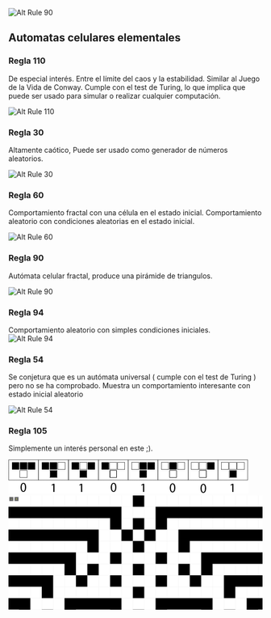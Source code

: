 ![Alt Rule 90](http://mathworld.wolfram.com/images/eps-gif/ElementaryCARule090_1000.gif)
## Automatas celulares elementales

### Regla 110

De especial interés.  Entre el límite del caos y la estabilidad. Similar al Juego de la Vida de Conway.  Cumple con el test de Turing, lo que implica que puede ser usado para simular o realizar cualquier computación.

![Alt Rule 110](http://mathworld.wolfram.com/images/eps-gif/ElementaryCARule110_1000.gif)

### Regla 30

Altamente caótico, Puede ser usado como generador de números aleatorios.

![Alt Rule 30](http://mathworld.wolfram.com/images/eps-gif/ElementaryCARule030_1000.gif)


### Regla 60

Comportamiento fractal con una célula en el estado inicial. Comportamiento aleatorio con condiciones aleatorias en el estado inicial.

![Alt Rule 60](http://mathworld.wolfram.com/images/eps-gif/ElementaryCARule060_1000.gif)

### Regla 90

Autómata celular fractal, produce una pirámide de triangulos.

![Alt Rule 90](http://mathworld.wolfram.com/images/eps-gif/ElementaryCARule090_1000.gif)

### Regla 94

Comportamiento aleatorio con simples condiciones iniciales.  
![Alt Rule 94](http://mathworld.wolfram.com/images/eps-gif/ElementaryCARule94_1000.gif)

### Regla 54

Se conjetura que es un autómata universal ( cumple con el test de Turing ) pero no se ha comprobado. Muestra un comportamiento interesante con estado inicial aleatorio

![Alt Rule 54](http://mathworld.wolfram.com/images/eps-gif/ElementaryCARule54_1000.gif)

### Regla 105

Simplemente un interés personal en este ;).

![Alt Rule 105](img/ElementaryCASRules_generic_105.png)
![Alt Sample Rule 105](img/ca-105.png)
